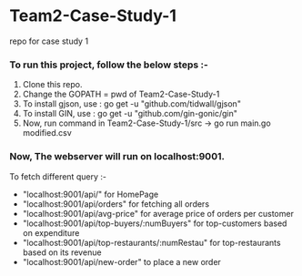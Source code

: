 # Team2-Case-Study-1
repo for case study 1

### To run this project, follow the below steps :-
1. Clone this repo.
2. Change the GOPATH = pwd of Team2-Case-Study-1
3. To install gjson, use : go get -u "github.com/tidwall/gjson"
4. To install GIN, use : go get -u "github.com/gin-gonic/gin"
5. Now, run command in Team2-Case-Study-1/src -> go run main.go modified.csv

### Now, The webserver will run on localhost:9001.

To fetch different query :-
*  "localhost:9001/api/" for HomePage
*  "localhost:9001/api/orders" for fetching all orders
*  "localhost:9001/api/avg-price" for average price of orders per customer
*  "localhost:9001/api/top-buyers/:numBuyers" for top-customers based on expenditure
*  "localhost:9001/api/top-restaurants/:numRestau" for top-restaurants based on its revenue
*  "localhost:9001/api/new-order" to place a new order